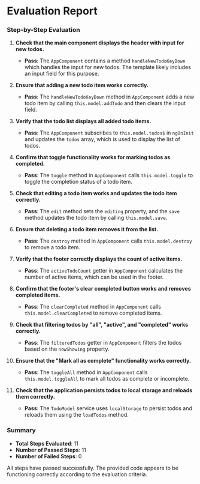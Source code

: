 # Evaluation Report

### Step-by-Step Evaluation

1. **Check that the main component displays the header with input for new todos.**
   - **Pass**: The `AppComponent` contains a method `handleNewTodoKeyDown` which handles the input for new todos. The template likely includes an input field for this purpose.

2. **Ensure that adding a new todo item works correctly.**
   - **Pass**: The `handleNewTodoKeyDown` method in `AppComponent` adds a new todo item by calling `this.model.addTodo` and then clears the input field.

3. **Verify that the todo list displays all added todo items.**
   - **Pass**: The `AppComponent` subscribes to `this.model.todos$` in `ngOnInit` and updates the `todos` array, which is used to display the list of todos.

4. **Confirm that toggle functionality works for marking todos as completed.**
   - **Pass**: The `toggle` method in `AppComponent` calls `this.model.toggle` to toggle the completion status of a todo item.

5. **Check that editing a todo item works and updates the todo item correctly.**
   - **Pass**: The `edit` method sets the `editing` property, and the `save` method updates the todo item by calling `this.model.save`.

6. **Ensure that deleting a todo item removes it from the list.**
   - **Pass**: The `destroy` method in `AppComponent` calls `this.model.destroy` to remove a todo item.

7. **Verify that the footer correctly displays the count of active items.**
   - **Pass**: The `activeTodoCount` getter in `AppComponent` calculates the number of active items, which can be used in the footer.

8. **Confirm that the footer's clear completed button works and removes completed items.**
   - **Pass**: The `clearCompleted` method in `AppComponent` calls `this.model.clearCompleted` to remove completed items.

9. **Check that filtering todos by "all", "active", and "completed" works correctly.**
   - **Pass**: The `filteredTodos` getter in `AppComponent` filters the todos based on the `nowShowing` property.

10. **Ensure that the "Mark all as complete" functionality works correctly.**
    - **Pass**: The `toggleAll` method in `AppComponent` calls `this.model.toggleAll` to mark all todos as complete or incomplete.

11. **Check that the application persists todos to local storage and reloads them correctly.**
    - **Pass**: The `TodoModel` service uses `localStorage` to persist todos and reloads them using the `loadTodos` method.

### Summary

- **Total Steps Evaluated**: 11
- **Number of Passed Steps**: 11
- **Number of Failed Steps**: 0

All steps have passed successfully. The provided code appears to be functioning correctly according to the evaluation criteria.